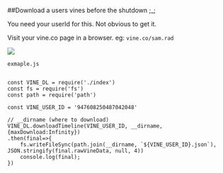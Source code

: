 ##Download a users vines before the shutdown ;_;

You need your userId for this. Not obvious to get it.

Visit your vine.co page in a browser. eg: `vine.co/sam.rad`

![](https://66.media.tumblr.com/4424764a634fb6e5792681647f156860/tumblr_ogcb3ky3p51sw2wh6o1_540.png)

`exmaple.js`

```

const VINE_DL = require('./index')
const fs = require('fs')
const path = require('path')

const VINE_USER_ID = '947608250487042048'

// __dirname (where to download)
VINE_DL.downloadTimeline(VINE_USER_ID, __dirname, {maxDownload:Infinity})
.then(final=>{
	fs.writeFileSync(path.join(__dirname, `${VINE_USER_ID}.json`), JSON.stringify(final.rawVineData, null, 4))
	console.log(final);
})


```
